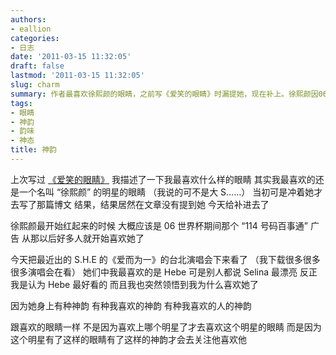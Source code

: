 ```yaml
---
authors:
- eallion
categories:
- 日志
date: '2011-03-15 11:32:05'
draft: false
lastmod: '2011-03-15 11:32:05'
slug: charm
summary: 作者最喜欢徐熙颜的眼睛，之前写《爱笑的眼睛》时漏提她，现在补上。徐熙颜因06年世界杯广告走红。最近看S.H.E演唱会，最喜欢Hebe，觉得她有独特神韵。喜欢明星不是因为先喜欢人，而是被他们的眼睛和神韵吸引。
tags:
- 眼睛
- 神韵
- 韵味
- 神态
title: 神韵
---
```


上次写过 [《爱笑的眼睛》](http://eallion.com/eyes)
我描述了一下我最喜欢什么样的眼睛
其实我最喜欢的还是一个名叫 “徐熙颜” 的明星的眼睛
（我说的可不是大 S……）
当初可是冲着她才去写了那篇博文
结果，结果居然在文章没有提到她
今天给补进去了

徐熙颜最开始红起来的时候
大概应该是 06 世界杯期间那个 “114 号码百事通” 广告
从那以后好多人就开始喜欢她了

今天把最近出的 S.H.E 的《爱而为一》的台北演唱会下来看了
（我下载很多很多很多演唱会在看）
她们中我最喜欢的是 Hebe
可是别人都说 Selina 最漂亮
反正我是认为 Hebe 最好看的
而且我也突然领悟到我为什么喜欢她了

因为她身上有种神韵
有种我喜欢的神韵
有种我喜欢的人的神韵

跟喜欢的眼睛一样
不是因为喜欢上哪个明星了才去喜欢这个明星的眼睛
而是因为这个明星有了这样的眼睛有了这样的神韵才会去关注他喜欢他